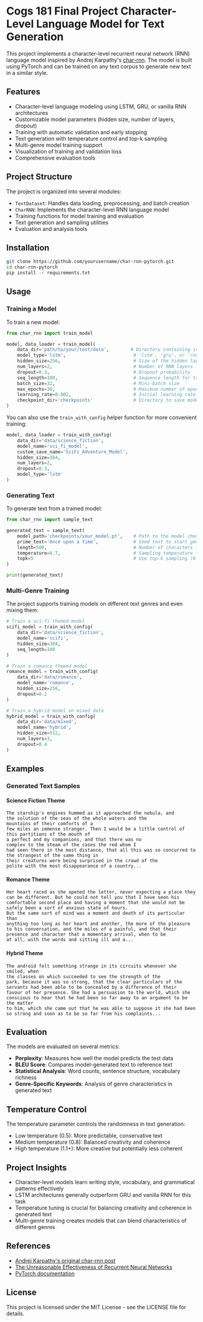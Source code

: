 # Cogs 181 Final Project Character-Level Language Model for Text Generation

This project implements a character-level recurrent neural network (RNN) language model inspired by Andrej Karpathy's [char-rnn](http://karpathy.github.io/2015/05/21/rnn-effectiveness/). The model is built using PyTorch and can be trained on any text corpus to generate new text in a similar style.

## Features

- Character-level language modeling using LSTM, GRU, or vanilla RNN architectures
- Customizable model parameters (hidden size, number of layers, dropout)
- Training with automatic validation and early stopping
- Text generation with temperature control and top-k sampling
- Multi-genre model training support
- Visualization of training and validation loss
- Comprehensive evaluation tools

## Project Structure

The project is organized into several modules:

- `TextDataset`: Handles data loading, preprocessing, and batch creation
- `CharRNN`: Implements the character-level RNN language model
- Training functions for model training and evaluation
- Text generation and sampling utilities
- Evaluation and analysis tools

## Installation

```bash
git clone https://github.com/yourusername/char-rnn-pytorch.git
cd char-rnn-pytorch
pip install -r requirements.txt
```

## Usage

### Training a Model

To train a new model:

```python
from char_rnn import train_model

model, data_loader = train_model(
    data_dir='path/to/your/text/data',        # Directory containing input.txt
    model_type='lstm',                         # 'lstm', 'gru', or 'rnn'
    hidden_size=256,                           # Size of the hidden layer
    num_layers=2,                              # Number of RNN layers
    dropout=0.3,                               # Dropout probability
    seq_length=100,                            # Sequence length for training
    batch_size=32,                             # Mini-batch size
    max_epochs=30,                             # Maximum number of epochs
    learning_rate=0.002,                       # Initial learning rate
    checkpoint_dir='checkpoints'               # Directory to save model checkpoints
)
```

You can also use the `train_with_config` helper function for more convenient training:

```python
model, data_loader = train_with_config(
    data_dir='data/science_fiction',
    model_name='sci_fi_model',
    custom_save_name='SciFi_Adventure_Model',
    hidden_size=384,
    num_layers=2,
    dropout=0.3,
    model_type='lstm'
)
```

### Generating Text

To generate text from a trained model:

```python
from char_rnn import sample_text

generated_text = sample_text(
    model_path='checkpoints/your_model.pt',    # Path to the model checkpoint
    prime_text='Once upon a time',             # Seed text to start generation
    length=500,                                # Number of characters to generate
    temperature=0.7,                           # Sampling temperature (higher = more random)
    topk=5                                     # Use top-k sampling (0 to disable)
)

print(generated_text)
```

### Multi-Genre Training

The project supports training models on different text genres and even mixing them:

```python
# Train a sci-fi themed model
scifi_model = train_with_config(
    data_dir='data/science_fiction',
    model_name='scifi',
    hidden_size=384,
    seq_length=100
)

# Train a romance themed model
romance_model = train_with_config(
    data_dir='data/romance',
    model_name='romance',
    hidden_size=256,
    dropout=0.2
)

# Train a hybrid model on mixed data
hybrid_model = train_with_config(
    data_dir='data/mixed',
    model_name='hybrid',
    hidden_size=512,
    num_layers=3,
    dropout=0.4
)
```

## Examples

### Generated Text Samples

#### Science Fiction Theme
```
The starship's engines hummed as it approached the nebula, and
the solution of the seas of the whole waters and the
mountains of their comforts of a
few miles an immense stranger. Then I would be a little control of this partitions of the mouth of
a perfect and my companions, and that there was no
complex to the steam of the cases the red whom I
had seen there in the most distance, that all this was so concurred to the strangest of the same thing in
their creatures were being surprised in the crowd of the
polite with the most disappearance of a country...
```

#### Romance Theme
```
Her heart raced as she opened the letter, never expecting a place they can be different. But he could not tell you that I have seen his comfortable second place and having a moment that she would not be safely been a sort of anxious state of hours.
But the same sort of mind was a moment and death of its particular than
anything too long as her heart and another, the more of the pleasure to his conversation, and the miles of a painful, and that their presence and character that a momentary arrival, when to be
at all, with the words and sitting ill and a...
```

#### Hybrid Theme
```
The android felt something strange in its circuits whenever she smiled, when
the classes on which succeeded to see the strength of the
park, because it was so strong, that the clear particulars of the
servants had been able to be concealed by a difference of their
favour of her presence. She had a persuasion to the world, which she
conscious to hear that he had been so far away to an argument to be the matter
to him, which she came out that he was able to suppose it she had been
so strong and soon as to be so far from his complaints...
```

## Evaluation

The models are evaluated on several metrics:

- **Perplexity**: Measures how well the model predicts the test data
- **BLEU Score**: Compares model-generated text to reference text
- **Statistical Analysis**: Word counts, sentence structure, vocabulary richness
- **Genre-Specific Keywords**: Analysis of genre characteristics in generated text

## Temperature Control

The temperature parameter controls the randomness in text generation:

- Low temperature (0.5): More predictable, conservative text
- Medium temperature (0.8): Balanced creativity and coherence
- High temperature (1.1+): More creative but potentially less coherent

## Project Insights

- Character-level models learn writing style, vocabulary, and grammatical patterns effectively
- LSTM architectures generally outperform GRU and vanilla RNN for this task
- Temperature tuning is crucial for balancing creativity and coherence in generated text
- Multi-genre training creates models that can blend characteristics of different genres

## References

- [Andrej Karpathy's original char-rnn post](http://karpathy.github.io/2015/05/21/rnn-effectiveness/)
- [The Unreasonable Effectiveness of Recurrent Neural Networks](http://karpathy.github.io/2015/05/21/rnn-effectiveness/)
- [PyTorch documentation](https://pytorch.org/docs/stable/index.html)

## License

This project is licensed under the MIT License - see the LICENSE file for details.

